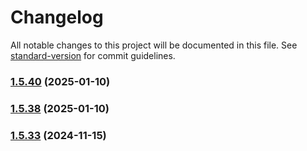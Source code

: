 # Changelog

All notable changes to this project will be documented in this file. See [standard-version](https://github.com/conventional-changelog/standard-version) for commit guidelines.

### [1.5.40](https://github.com/PEAL-26/mfds/compare/v1.5.39...v1.5.40) (2025-01-10)

### [1.5.38](https://github.com/PEAL-26/mfds/compare/v1.5.37...v1.5.38) (2025-01-10)

### [1.5.33](https://github.com/PEAL-26/software-edv/compare/v1.5.32...v1.5.33) (2024-11-15)
